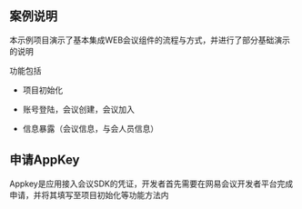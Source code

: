 ## 案例说明

本示例项目演示了基本集成WEB会议组件的流程与方式，并进行了部分基础演示的说明

功能包括

  + 项目初始化

  + 账号登陆，会议创建，会议加入

  + 信息暴露（会议信息，与会人员信息）

## 申请AppKey

Appkey是应用接入会议SDK的凭证，开发者首先需要在网易会议开发者平台完成申请，并将其填写至项目初始化等功能方法内